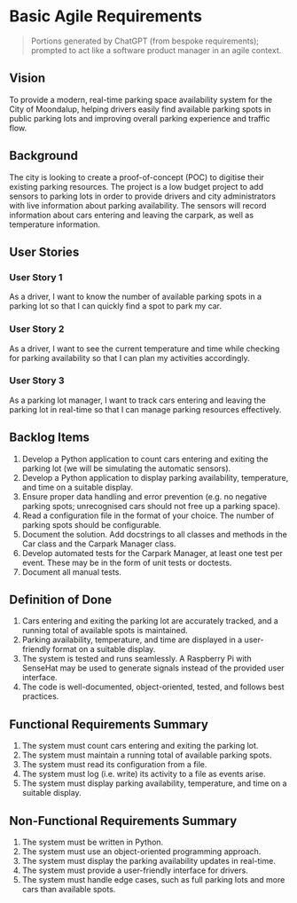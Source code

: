 # Basic Agile Requirements

> Portions generated by ChatGPT (from bespoke requirements); prompted to act like a software product manager in an agile context.

## Vision

To provide a modern, real-time parking space availability system for the City of Moondalup, helping drivers easily find available parking spots in public parking lots and improving overall parking experience and traffic flow.

## Background

The city is looking to create a proof-of-concept (POC) to digitise their existing parking resources. The project is a low budget project to add sensors to parking lots in order to provide drivers and city administrators with live information about parking availability. The sensors will record information about cars entering and leaving the carpark, as well as temperature information.

## User Stories

### User Story 1

As a driver, I want to know the number of available parking spots in a parking lot so that I can quickly find a spot to park my car.

### User Story 2

As a driver, I want to see the current temperature and time while checking for parking availability so that I can plan my activities accordingly.

### User Story 3

As a parking lot manager, I want to track cars entering and leaving the parking lot in real-time so that I can manage parking resources effectively.

## Backlog Items

1. Develop a Python application to count cars entering and exiting the parking lot (we will be simulating the automatic sensors).
3. Develop a Python application to display parking availability, temperature, and time on a suitable display.
4. Ensure proper data handling and error prevention (e.g. no negative parking spots; unrecognised cars should not free up a parking space).
5. Read a configuration file in the format of your choice. The number of parking spots should be configurable.
6. Document the solution. Add docstrings to all classes and methods in the Car class and the Carpark Manager class.
7. Develop automated tests for the Carpark Manager, at least one test per event. These may be in the form of unit tests or doctests.
8. Document all manual tests.

## Definition of Done

1. Cars entering and exiting the parking lot are accurately tracked, and a running total of available spots is maintained.
3. Parking availability, temperature, and time are displayed in a user-friendly format on a suitable display.
4. The system is tested and runs seamlessly. A Raspberry Pi with SenseHat may be used to generate signals instead of the provided user interface.
5. The code is well-documented, object-oriented, tested, and follows best practices.

## Functional Requirements Summary

1. The system must count cars entering and exiting the parking lot.
2. The system must maintain a running total of available parking spots.
3. The system must read its configuration from a file.
4. The system must log (i.e. write) its activity to a file as events arise.
5. The system must display parking availability, temperature, and time on a suitable display.

## Non-Functional Requirements Summary

1. The system must be written in Python.
2. The system must use an object-oriented programming approach.
3. The system must display the parking availability updates in real-time.
4. The system must provide a user-friendly interface for drivers.
5. The system must handle edge cases, such as full parking lots and more cars than available spots.
